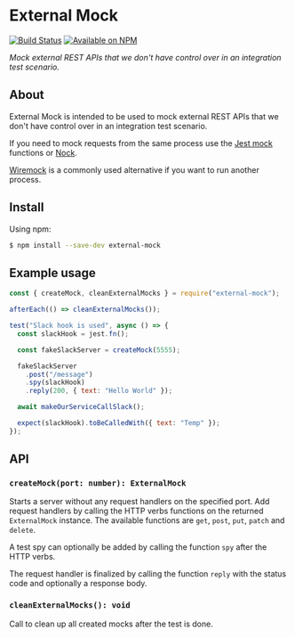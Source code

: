 # External Mock

[![Build Status](https://github.com/TobiasL/external-mock/workflows/Test%20and%20lint/badge.svg)](https://github.com/TobiasL/external-mock/actions)
[![Available on NPM](https://img.shields.io/npm/v/external-mock.svg)](https://npmjs.com/package/external-mock)

_Mock external REST APIs that we don't have control over in an integration test scenario._

## About

External Mock is intended to be used to mock external REST APIs that we don't
have control over in an integration test scenario.

If you need to mock requests from the same process use the [Jest mock](https://jestjs.io/docs/mock-functions) functions or [Nock](https://github.com/nock/nock).

[Wiremock](https://github.com/wiremock/wiremock) is a commonly used alternative if you want to run another process.

## Install

Using npm:

```bash
$ npm install --save-dev external-mock
```

## Example usage

```javascript
const { createMock, cleanExternalMocks } = require("external-mock");

afterEach(() => cleanExternalMocks());

test("Slack hook is used", async () => {
  const slackHook = jest.fn();

  const fakeSlackServer = createMock(5555);

  fakeSlackServer
    .post("/message")
    .spy(slackHook)
    .reply(200, { text: "Hello World" });

  await makeOurServiceCallSlack();

  expect(slackHook).toBeCalledWith({ text: "Temp" });
});
```

## API

### `createMock(port: number): ExternalMock`

Starts a server without any request handlers on the specified port.
Add request handlers by calling the HTTP verbs functions on the returned `ExternalMock` instance.
The available functions are `get`, `post`, `put`, `patch` and `delete`.

A test spy can optionally be added by calling the function `spy` after the HTTP verbs.

The request handler is finalized by calling the function `reply` with the status code and optionally a response body.

### `cleanExternalMocks(): void`

Call to clean up all created mocks after the test is done.
